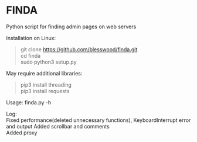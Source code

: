 # FINDA
Python script for finding admin pages on web servers  

Installation on Linux:  
>git clone https://github.com/blesswood/finda.git  
>cd finda  
>sudo python3 setup.py  

May require additional libraries:  
>pip3 install threading  
>pip3 install requests  

Usage: finda.py -h

Log:  
Fixed performance(deleted unnecessary functions), KeyboardInterrupt error and output
Added scrollbar and comments  
Added proxy

